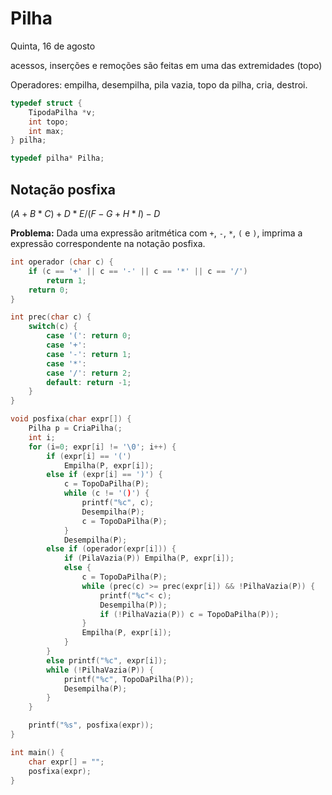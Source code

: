 # Pilha

Quinta, 16 de agosto

acessos, inserções e remoções são feitas em uma das extremidades (topo)

Operadores: empilha, desempilha, pila vazia, topo da pilha, cria, destroi.

```C
typedef struct {
    TipodaPilha *v;
    int topo;
    int max;
} pilha;

typedef pilha* Pilha;
```

## Notação posfixa

$(A + B * C) + D * E / (F - G + H * I) - D$

**Problema:** Dada uma expressão aritmética com `+`, `-`, `*`, `(` e `)`, imprima a expressão correspondente na notação posfixa.

```C
int operador (char c) {
    if (c == '+' || c == '-' || c == '*' || c == '/')
        return 1;
    return 0;
}

int prec(char c) {
    switch(c) {
        case '(': return 0;
        case '+':
        case '-': return 1;
        case '*':
        case '/': return 2;
        default: return -1;
    }
}

void posfixa(char expr[]) {
    Pilha p = CriaPilha(;
    int i;
    for (i=0; expr[i] != '\0'; i++) {
        if (expr[i] == '(')
            Empilha(P, expr[i]);
        else if (expr[i] == ')') {
            c = TopoDaPilha(P);
            while (c != '()') {
                printf("%c", c);
                Desempilha(P);
                c = TopoDaPilha(P);
            }
            Desempilha(P);
        else if (operador(expr[i])) {
            if (PilaVazia(P)) Empilha(P, expr[i]);
            else {
                c = TopoDaPilha(P);
                while (prec(c) >= prec(expr[i]) && !PilhaVazia(P)) {
                    printf("%c"< c);
                    Desempilha(P));
                    if (!PilhaVazia(P)) c = TopoDaPilha(P));
                }
                Empilha(P, expr[i]);
            }
        }
        else printf("%c", expr[i]);
        while (!PilhaVazia(P)) {
            printf("%c", TopoDaPilha(P));
            Desempilha(P);
        }
    }

    printf("%s", posfixa(expr));    
}

int main() {
    char expr[] = "";
    posfixa(expr);
}
```

